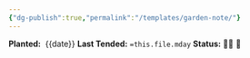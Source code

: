 ```yaml
---
{"dg-publish":true,"permalink":"/templates/garden-note/"}
---
```




**Planted:**  {{date}}
**Last Tended:** `=this.file.mday`
**Status:** 🌱🌿 🌲
